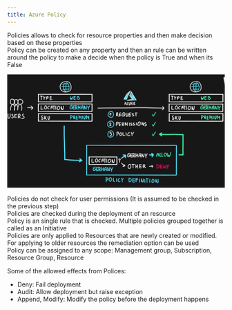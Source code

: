 ```yaml
---
title: Azure Policy
---
```


Policies allows to check for resource properties and then make decision based on these properties  
Policy can be created on any property and then an rule can be written around the policy to make a decide when the policy is True and when its False

![Azure Policy|500](../images/azure-policy.png)

Policies do not check for user permissions (It is assumed to be checked in the previous step)  
Policies are checked during the deployment of an resource  
Policy is an single rule that is checked. Multiple policies grouped together is called as an Initiative  
Policies are only applied to Resources that are newly created or modified. For applying to older resources the remediation option can be used  
Policy can be assigned to any scope: Management group, Subscription, Resource Group, Resource

Some of the allowed effects from Polices:

* Deny: Fail deployment
* Audit: Allow deployment but raise exception
* Append, Modify: Modify the policy before the deployment happens